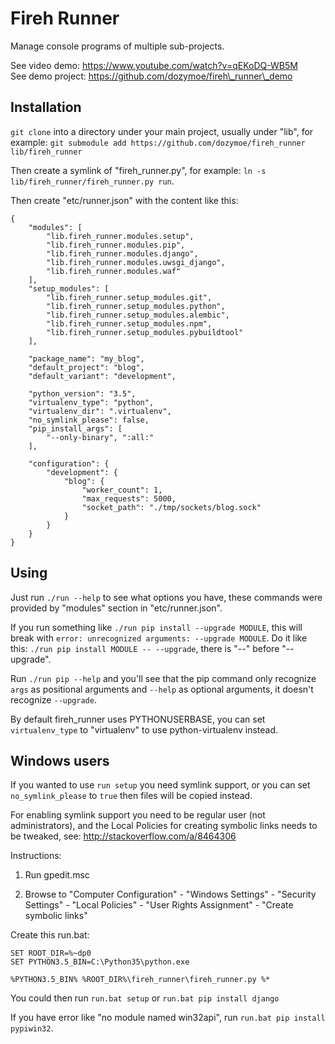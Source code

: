 # Fireh Runner

Manage console programs of multiple sub-projects.

See video demo: https://www.youtube.com/watch?v=qEKoDQ-WB5M  
See demo project: https://github.com/dozymoe/fireh\_runner\_demo


## Installation

`git clone` into a directory under your main project, usually under "lib", for
example: `git submodule add https://github.com/dozymoe/fireh_runner lib/fireh_runner`

Then create a symlink of "fireh\_runner.py", for example:
`ln -s lib/fireh_runner/fireh_runner.py run`.

Then create "etc/runner.json" with the content like this:

    {
        "modules": [
            "lib.fireh_runner.modules.setup",
            "lib.fireh_runner.modules.pip",
            "lib.fireh_runner.modules.django",
            "lib.fireh_runner.modules.uwsgi_django",
            "lib.fireh_runner.modules.waf"
        ],
        "setup_modules": [
            "lib.fireh_runner.setup_modules.git",
            "lib.fireh_runner.setup_modules.python",
            "lib.fireh_runner.setup_modules.alembic",
            "lib.fireh_runner.setup_modules.npm",
            "lib.fireh_runner.setup_modules.pybuildtool"
        ],

        "package_name": "my_blog",
        "default_project": "blog",
        "default_variant": "development",

        "python_version": "3.5",
        "virtualenv_type": "python",
        "virtualenv_dir": ".virtualenv",
        "no_symlink_please": false,
        "pip_install_args": [
            "--only-binary", ":all:"
        ],

        "configuration": {
            "development": {
                "blog": {
                    "worker_count": 1,
                    "max_requests": 5000,
                    "socket_path": "./tmp/sockets/blog.sock"
                }
            }
        }
    }



## Using

Just run `./run --help` to see what options you have, these commands were
provided by "modules" section in "etc/runner.json".

If you run something like `./run pip install --upgrade MODULE`, this will
break with `error: unrecognized arguments: --upgrade MODULE`. Do it like this:
`./run pip install MODULE -- --upgrade`, there is "--" before "--upgrade".

Run `./run pip --help` and you'll see that the pip command only recognize
`args` as positional arguments and `--help` as optional arguments, it doesn't
recognize `--upgrade`.

By default fireh\_runner uses PYTHONUSERBASE, you can set `virtualenv_type`
to "virtualenv" to use python-virtualenv instead.


## Windows users

If you wanted to use `run setup` you need symlink support, or you can set
`no_symlink_please` to `true` then files will be copied instead.

For enabling symlink support you need to be regular user (not administrators),
and the Local Policies for creating symbolic links needs to be tweaked, see:
http://stackoverflow.com/a/8464306

Instructions:

1. Run gpedit.msc

2. Browse to "Computer Configuration" - "Windows Settings" -
   "Security Settings" - "Local Policies" - "User Rights Assignment" -
   "Create symbolic links"

Create this run.bat:

    SET ROOT_DIR=%~dp0
    SET PYTHON3.5_BIN=C:\Python35\python.exe

    %PYTHON3.5_BIN% %ROOT_DIR%\fireh_runner\fireh_runner.py %*

You could then run `run.bat setup` or `run.bat pip install django`

If you have error like "no module named win32api", run
`run.bat pip install pypiwin32`.

